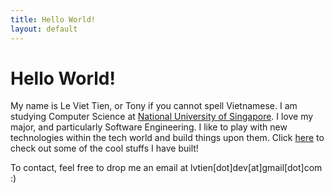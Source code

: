 ```yaml
---
title: Hello World!
layout: default
---
```


Hello World!
============

My name is Le Viet Tien, or Tony if you cannot spell Vietnamese. I am studying Computer Science at [National University of Singapore](http://www.nus.edu.sg). I love my major, and particularly Software Engineering. I like to play with new technologies within the tech world and build things upon them. Click [here](/projects) to check out some of the cool stuffs I have built!

To contact, feel free to drop me an email at lvtien[dot]dev[at]gmail[dot]com :)

<a href="http://www.linkedin.com/profile/view?id=243054012" target="_blank"><i class="icon-linkedin-sign icon-large"></i></a> <a href="https://www.github.com/lvtiendev" target="_blank"><i class="icon-github-sign icon-large"></i></a>
